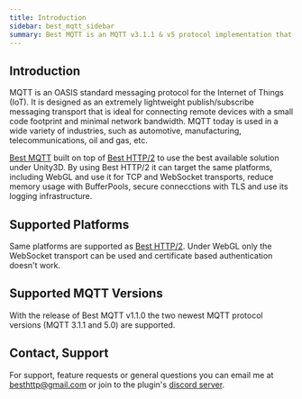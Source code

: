 ```yaml
---
title: Introduction
sidebar: best_mqtt_sidebar
summary: Best MQTT is an MQTT v3.1.1 & v5 protocol implementation that works on all major platforms, including WebGL.
---
```


## Introduction

MQTT is an OASIS standard messaging protocol for the Internet of Things (IoT). It is designed as an extremely lightweight publish/subscribe messaging transport that is ideal for connecting remote devices with a small code footprint and minimal network bandwidth. MQTT today is used in a wide variety of industries, such as automotive, manufacturing, telecommunications, oil and gas, etc.

[Best MQTT](https://assetstore.unity.com/packages/slug/209238?aid=1101lfX8E) built on top of [Best HTTP/2](https://assetstore.unity.com/packages/tools/network/best-http-2-155981?aid=1101lfX8E) to use the best available solution under Unity3D. By using Best HTTP/2 it can target the same platforms, including WebGL and use it for TCP and WebSocket transports, reduce memory usage with BufferPools, secure connecctions with TLS and use its logging infrastructure.

## Supported Platforms

Same platforms are supported as [Best HTTP/2](#). Under WebGL only the WebSocket transport can be used and certificate based authentication doesn't work.

## Supported MQTT Versions

With the release of Best MQTT v1.1.0 the two newest MQTT protocol versions (MQTT 3.1.1 and 5.0) are supported.

## Contact, Support

For support, feature requests or general questions you can email me at <besthttp@gmail.com> or join to the plugin's [discord server](https://discord.gg/Ua94gRuKB6).